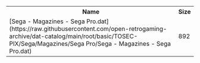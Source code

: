 <table>
<tr><th>Name</th><th>Size</th></tr>
<tr><td>
[Sega - Magazines - Sega Pro.dat](https://raw.githubusercontent.com/open-retrogaming-archive/dat-catalog/main/root/basic/TOSEC-PIX/Sega/Magazines/Sega Pro/Sega - Magazines - Sega Pro.dat)
</td><td>892</td></tr>
</table>
